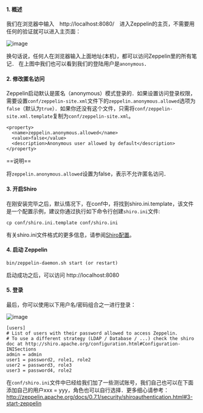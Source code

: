 #### 1. 概述

我们在浏览器中输入　http://localhost:8080/　进入Zeppelin的主页，不需要用任何的验证就可以进入主页面：

![image](http://img.blog.csdn.net/20170605175014016?watermark/2/text/aHR0cDovL2Jsb2cuY3Nkbi5uZXQvU3VubnlZb29uYQ==/font/5a6L5L2T/fontsize/400/fill/I0JBQkFCMA==/dissolve/70/gravity/SouthEast)

换句话说，任何人在浏览器输入上面地址(本机)，都可以访问Zeppelin里的所有笔记．
在上图中我们也可以看到我们的登陆用户是`anonymous`．


#### 2. 修改匿名访问

Zeppelin启动默认是匿名（anonymous）模式登录的．如果设置访问登录权限，需要设置`conf/zeppelin-site.xml`文件下的`zeppelin.anonymous.allowed`选项为`false`（默认为`true`）．如果你还没有这个文件，只需将`conf/zeppelin-site.xml.template`复制为`conf/zeppelin-site.xml`。

```
<property>
  <name>zeppelin.anonymous.allowed</name>
  <value>false</value>
  <description>Anonymous user allowed by default</description>
</property>
```


==说明==

将`zeppelin.anonymous.allowed`设置为false，表示不允许匿名访问．

#### 3. 开启Shiro

在刚安装完毕之后，默认情况下，在conf中，将找到shiro.ini.template，该文件是一个配置示例，建议你通过执行如下命令行创建`shiro.ini`文件:
```
cp conf/shiro.ini.template conf/shiro.ini
```

有关shiro.ini文件格式的更多信息，请参阅[Shiro配置](http://shiro.apache.org/configuration.html#Configuration-INISections)。

#### 4. 启动 Zeppelin

```
bin/zeppelin-daemon.sh start (or restart)
```
启动成功之后，可以访问 http://localhost:8080

#### 5. 登录

最后，你可以使用以下用户名/密码组合之一进行登录：

![image](http://img.blog.csdn.net/20170605175038642?watermark/2/text/aHR0cDovL2Jsb2cuY3Nkbi5uZXQvU3VubnlZb29uYQ==/font/5a6L5L2T/fontsize/400/fill/I0JBQkFCMA==/dissolve/70/gravity/SouthEast)

```
[users]
# List of users with their password allowed to access Zeppelin.
# To use a different strategy (LDAP / Database / ...) check the shiro doc at http://shiro.apache.org/configuration.html#Configuration-INISections
admin = admin
user1 = password2, role1, role2
user2 = password3, role3
user3 = password4, role2
```
在`conf/shiro.ini`文件中已经给我们加了一些测试账号，我们自己也可以在下面添加自己的用户xxx = yyy，角色也可以自行选择．更多细心请参考：http://zeppelin.apache.org/docs/0.7.1/security/shiroauthentication.html#3-start-zeppelin


